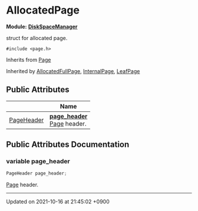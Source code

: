 

# AllocatedPage

**Module:** **[DiskSpaceManager](/Modules/DiskSpaceManager)**



struct for allocated page. 


`#include <page.h>`

Inherits from [Page](/Classes/Page)

Inherited by [AllocatedFullPage](/Classes/AllocatedFullPage), [InternalPage](/Classes/InternalPage), [LeafPage](/Classes/LeafPage)

## Public Attributes

|                | Name           |
| -------------- | -------------- |
| <a href="/Classes/PageHeader">PageHeader</a> | **[page_header](/Classes/AllocatedPage#variable-page_header)** <br><a href="/Classes/Page">Page</a> header.  |

## Public Attributes Documentation

### variable page_header

```cpp
PageHeader page_header;
```

<a href="/Classes/Page">Page</a> header. 

-------------------------------

Updated on 2021-10-16 at 21:45:02 +0900